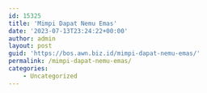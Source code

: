 ```yaml
---
id: 15325
title: 'Mimpi Dapat Nemu Emas'
date: '2023-07-13T23:24:22+00:00'
author: admin
layout: post
guid: 'https://bos.awn.biz.id/mimpi-dapat-nemu-emas/'
permalink: /mimpi-dapat-nemu-emas/
categories:
    - Uncategorized
---
```


